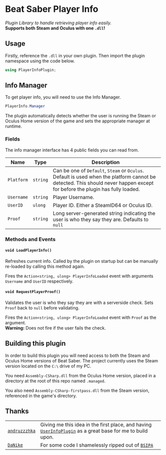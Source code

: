 # Beat Saber Player Info
*Plugin Library to handle retrieving player info easily.*  
**Supports both Steam and Oculus with one `.dll`!**

## Usage
Firstly, reference the `.dll` in your own plugin. Then import the plugin namespace using the code below.

```csharp
using PlayerInfoPlugin;
```

## Info Manager
To get player info, you will need to use the Info Manager.

```csharp
PlayerInfo.Manager
```

The plugin automatically detects whether the user is running the Steam or Oculus Home version of the game and sets the appropriate manager at runtime.

### Fields
The info manager interface has 4 public fields you can read from.

| Name | Type | Description |
| ---- | ---- | ----------- |
| `Platform` | `string` | Can be one of `Default`, `Steam` or `Oculus`. Default is used when the platform cannot be detected. This should never happen except for before the plugin has fully loaded. |
| `Username` | `string` | Player Username. |
| `UserID` | `ulong` | Player ID. Either a SteamID64 or Oculus ID. |
| `Proof` | `string` | Long server-generated string indicating the user is who they say they are. Defaults to `null` |

### Methods and Events
#### `void LoadPlayerInfo()`
Refreshes current info. Called by the plugin on startup but can be manually re-loaded by calling this method again.

Fires the `Action<string, ulong> PlayerInfoLoaded` event with arguments `Username` and `UserID` respectively.

#### `void RequestPlayerProof()`
Validates the user is who they say they are with a serverside check.
Sets `Proof` back to `null` before validating.

Fires the `Action<string, ulong> PlayerInfoLoaded` event with `Proof` as the argument.  
**Warning:** Does not fire if the user fails the check.

## Building this plugin
In order to build this plugin you will need access to both the Steam and Oculus Home versions of Beat Saber. The project currently uses the Steam version located on the `C:\` drive of my PC.

You need `Assembly-CSharp.dll` from the Oculus Home version, placed in a directory at the root of this repo named `.managed`.

You also need `Assembly-CSharp-firstpass.dll` from the Steam version, referenced in the game's directory.

## Thanks
|  |  |
| - | - |
| [`andruzzzhka`](https://github.com/andruzzzhka) | Giving me this idea in the first place, and having [`UserInfoPlugin`](https://github.com/andruzzzhka/UserInfoPlugin) as a great base for me to build upon. |
| [`DaNike`](https://github.com/nike4613) | For some code I shamelessly ripped out of [`BSIPA`](https://github.com/nike4613/BeatSaber-IPA-Reloaded/blob/aab06cf3ea6282e2689deb8a907f5c01899f6fe0/IPA.Loader/Utilities/BeatSaber.cs#L26) |
